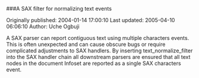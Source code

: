 ###A SAX filter for normalizing text events

Originally published: 2004-01-14 17:00:10
Last updated: 2005-04-10 06:06:10
Author: Uche Ogbuji

A SAX parser can report contiguous text using multiple characters events.  This is often unexpected and can cause obscure bugs or require complicated adjustments to SAX handlers.  By inserting text_normalize_filter into the SAX handler chain all downstream parsers are ensured that all text nodes in the document Infoset are reported as a single SAX characters event.